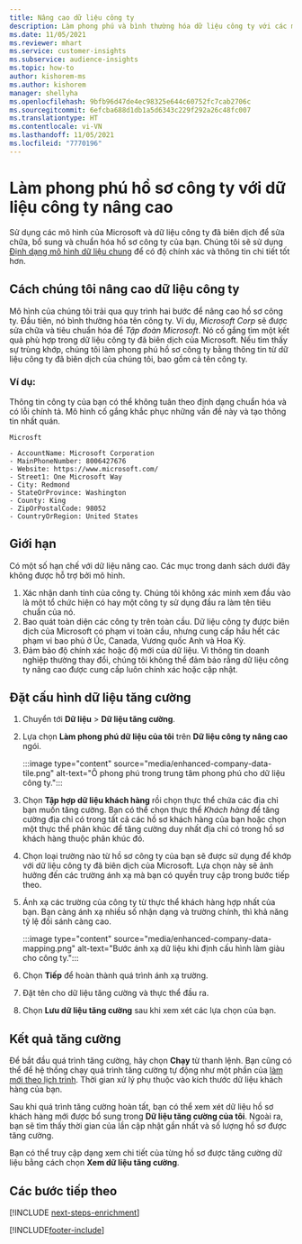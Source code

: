 ```yaml
---
title: Nâng cao dữ liệu công ty
description: Làm phong phú và bình thường hóa dữ liệu công ty với các mô hình của Microsoft.
ms.date: 11/05/2021
ms.reviewer: mhart
ms.service: customer-insights
ms.subservice: audience-insights
ms.topic: how-to
author: kishorem-ms
ms.author: kishorem
manager: shellyha
ms.openlocfilehash: 9bfb96d47de4ec98325e644c60752fc7cab2706c
ms.sourcegitcommit: 6efcba688d1db1a5d6343c229f292a26c48fc007
ms.translationtype: HT
ms.contentlocale: vi-VN
ms.lasthandoff: 11/05/2021
ms.locfileid: "7770196"
---
```

# <a name="enrichment-of-company-profiles-with-enhanced-company-data"></a>Làm phong phú hồ sơ công ty với dữ liệu công ty nâng cao

Sử dụng các mô hình của Microsoft và dữ liệu công ty đã biên dịch để sửa chữa, bổ sung và chuẩn hóa hồ sơ công ty của bạn. Chúng tôi sẽ sử dụng [Định dạng mô hình dữ liệu chung](/common-data-model/schema/core/applicationcommon/account) để có độ chính xác và thông tin chi tiết tốt hơn.

## <a name="how-we-enhance-company-data"></a>Cách chúng tôi nâng cao dữ liệu công ty

Mô hình của chúng tôi trải qua quy trình hai bước để nâng cao hồ sơ công ty. Đầu tiên, nó bình thường hóa tên công ty. Ví dụ, *Microsoft Corp* sẽ được sửa chữa và tiêu chuẩn hóa để *Tập đoàn Microsoft*. Nó cố gắng tìm một kết quả phù hợp trong dữ liệu công ty đã biên dịch của Microsoft. Nếu tìm thấy sự trùng khớp, chúng tôi làm phong phú hồ sơ công ty bằng thông tin từ dữ liệu công ty đã biên dịch của chúng tôi, bao gồm cả tên công ty.


### <a name="example"></a>Ví dụ:

Thông tin công ty của bạn có thể không tuân theo định dạng chuẩn hóa và có lỗi chính tả. Mô hình cố gắng khắc phục những vấn đề này và tạo thông tin nhất quán.

```Input
Microsft
```

```Output
- AccountName: Microsoft Corporation
- MainPhoneNumber: 8006427676
- Website: https://www.microsoft.com/
- Street1: One Microsoft Way
- City: Redmond
- StateOrProvince: Washington
- County: King
- ZipOrPostalCode: 98052
- CountryOrRegion: United States
```

## <a name="limitations"></a>Giới hạn

Có một số hạn chế với dữ liệu nâng cao. Các mục trong danh sách dưới đây không được hỗ trợ bởi mô hình.

1.  Xác nhận danh tính của công ty. Chúng tôi không xác minh xem đầu vào là một tổ chức hiện có hay một công ty sử dụng đầu ra làm tên tiêu chuẩn của nó.
2.  Bao quát toàn diện các công ty trên toàn cầu. Dữ liệu công ty được biên dịch của Microsoft có phạm vi toàn cầu, nhưng cung cấp hầu hết các phạm vi bao phủ ở Úc, Canada, Vương quốc Anh và Hoa Kỳ.
3.  Đảm bảo độ chính xác hoặc độ mới của dữ liệu. Vì thông tin doanh nghiệp thường thay đổi, chúng tôi không thể đảm bảo rằng dữ liệu công ty nâng cao được cung cấp luôn chính xác hoặc cập nhật.

## <a name="configure-the-enrichment"></a>Đặt cấu hình dữ liệu tăng cường

1. Chuyển tới **Dữ liệu** > **Dữ liệu tăng cường**.

1. Lựa chọn **Làm phong phú dữ liệu của tôi** trên **Dữ liệu công ty nâng cao** ngói.

   :::image type="content" source="media/enhanced-company-data-tile.png" alt-text="Ô phong phú trong trung tâm phong phú cho dữ liệu công ty.":::

1. Chọn **Tập hợp dữ liệu khách hàng** rồi chọn thực thể chứa các địa chỉ bạn muốn tăng cường. Bạn có thể chọn thực thể *Khách hàng* để tăng cường địa chỉ có trong tất cả các hồ sơ khách hàng của bạn hoặc chọn một thực thể phân khúc để tăng cường duy nhất địa chỉ có trong hồ sơ khách hàng thuộc phân khúc đó.

1. Chọn loại trường nào từ hồ sơ công ty của bạn sẽ được sử dụng để khớp với dữ liệu công ty đã biên dịch của Microsoft. Lựa chọn này sẽ ảnh hưởng đến các trường ánh xạ mà bạn có quyền truy cập trong bước tiếp theo.

1.  Ánh xạ các trường của công ty từ thực thể khách hàng hợp nhất của bạn. Bạn càng ánh xạ nhiều số nhận dạng và trường chính, thì khả năng tỷ lệ đối sánh càng cao.

    :::image type="content" source="media/enhanced-company-data-mapping.png" alt-text="Bước ánh xạ dữ liệu khi định cấu hình làm giàu cho công ty.":::

1. Chọn **Tiếp** để hoàn thành quá trình ánh xạ trường.

1. Đặt tên cho dữ liệu tăng cường và thực thể đầu ra.

1. Chọn **Lưu dữ liệu tăng cường** sau khi xem xét các lựa chọn của bạn.

## <a name="enrichment-results"></a>Kết quả tăng cường

Để bắt đầu quá trình tăng cường, hãy chọn **Chạy** từ thanh lệnh. Bạn cũng có thể để hệ thống chạy quá trình tăng cường tự động như một phần của [làm mới theo lịch trình](system.md#schedule-tab). Thời gian xử lý phụ thuộc vào kích thước dữ liệu khách hàng của bạn.

Sau khi quá trình tăng cường hoàn tất, bạn có thể xem xét dữ liệu hồ sơ khách hàng mới được bổ sung trong **Dữ liệu tăng cường của tôi**. Ngoài ra, bạn sẽ tìm thấy thời gian của lần cập nhật gần nhất và số lượng hồ sơ được tăng cường.

Bạn có thể truy cập dạng xem chi tiết của từng hồ sơ được tăng cường dữ liệu bằng cách chọn **Xem dữ liệu tăng cường**.

## <a name="next-steps"></a>Các bước tiếp theo

[!INCLUDE [next-steps-enrichment](../includes/next-steps-enrichment.md)]

[!INCLUDE[footer-include](../includes/footer-banner.md)]
